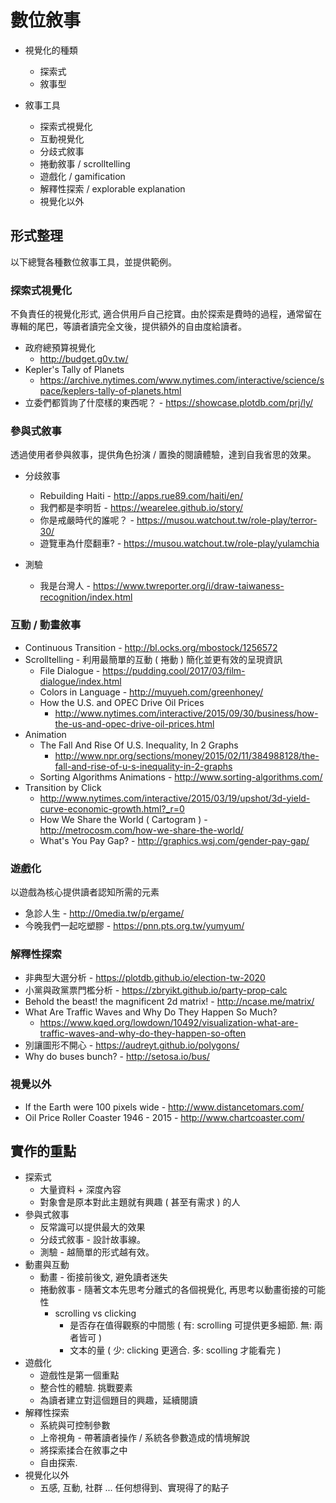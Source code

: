 # 數位敘事

 * 視覺化的種類
   - 探索式
   - 敘事型

 * 敘事工具
   - 探索式視覺化
   - 互動視覺化
   - 分歧式敘事
   - 捲動敘事 / scrolltelling
   - 遊戲化 / gamification
   - 解釋性探索 / explorable explanation
   - 視覺化以外


## 形式整理

以下總覽各種數位敘事工具，並提供範例。


### 探索式視覺化

不負責任的視覺化形式, 適合供用戶自己挖寶。由於探索是費時的過程，通常留在專輯的尾巴，等讀者讀完全文後，提供額外的自由度給讀者。

 * 政府總預算視覺化
   - http://budget.g0v.tw/
 * Kepler's Tally of Planets
   - https://archive.nytimes.com/www.nytimes.com/interactive/science/space/keplers-tally-of-planets.html
 * 立委們都質詢了什麼樣的東西呢？ - https://showcase.plotdb.com/prj/ly/


### 參與式敘事

透過使用者參與敘事，提供角色扮演 / 置換的閱讀體驗，達到自我省思的效果。

 - 分歧敘事
   - Rebuilding Haiti - http://apps.rue89.com/haiti/en/
   - 我們都是李明哲 - https://wearelee.github.io/story/
   - 你是戒嚴時代的誰呢？ - https://musou.watchout.tw/role-play/terror-30/
   - 遊覽車為什麼翻車?  - https://musou.watchout.tw/role-play/yulamchia

 - 測驗
   - 我是台灣人 - https://www.twreporter.org/i/draw-taiwaness-recognition/index.html

### 互動 / 動畫敘事

 * Continuous Transition - http://bl.ocks.org/mbostock/1256572
 * Scrolltelling - 利用最簡單的互動 ( 捲動 ) 簡化並更有效的呈現資訊
   - File Dialogue - https://pudding.cool/2017/03/film-dialogue/index.html
   - Colors in Language - http://muyueh.com/greenhoney/
   - How the U.S. and OPEC Drive Oil Prices
     - http://www.nytimes.com/interactive/2015/09/30/business/how-the-us-and-opec-drive-oil-prices.html
 * Animation
   - The Fall And Rise Of U.S. Inequality, In 2 Graphs
     - http://www.npr.org/sections/money/2015/02/11/384988128/the-fall-and-rise-of-u-s-inequality-in-2-graphs
   - Sorting Algorithms Animations - http://www.sorting-algorithms.com/
 * Transition by Click
   - http://www.nytimes.com/interactive/2015/03/19/upshot/3d-yield-curve-economic-growth.html?_r=0
   - How We Share the World ( Cartogram ) - http://metrocosm.com/how-we-share-the-world/
   - What's You Pay Gap? - http://graphics.wsj.com/gender-pay-gap/


### 遊戲化

以遊戲為核心提供讀者認知所需的元素

 - 急診人生 - http://0media.tw/p/ergame/
 - 今晚我們一起吃塑膠 - https://pnn.pts.org.tw/yumyum/


### 解釋性探索

 * 非典型大選分析 - https://plotdb.github.io/election-tw-2020
 * 小黨與政黨票門檻分析 - https://zbryikt.github.io/party-prop-calc
 * Behold the beast! the magnificent 2d matrix!  - http://ncase.me/matrix/
 * What Are Traffic Waves and Why Do They Happen So Much?
   - https://www.kqed.org/lowdown/10492/visualization-what-are-traffic-waves-and-why-do-they-happen-so-often
 * 別讓圖形不開心 - https://audreyt.github.io/polygons/
 * Why do buses bunch?  - http://setosa.io/bus/

### 視覺以外
 * If the Earth were 100 pixels wide - http://www.distancetomars.com/
 * Oil Price Roller Coaster 1946 - 2015 - http://www.chartcoaster.com/


## 實作的重點

 * 探索式
   - 大量資料 + 深度內容
   - 對象會是原本對此主題就有興趣 ( 甚至有需求 ) 的人
 * 參與式敘事
   * 反常識可以提供最大的效果
   * 分歧式敘事 - 設計故事線。
   * 測驗 - 越簡單的形式越有效。
 * 動畫與互動
   * 動畫 - 銜接前後文, 避免讀者迷失
   * 捲動敘事 - 隨著文本先思考分離式的各個視覺化, 再思考以動畫銜接的可能性
     - scrolling vs clicking
       - 是否存在值得觀察的中間態 ( 有: scrolling 可提供更多細節. 無: 兩者皆可 )
       - 文本的量 ( 少: clicking 更適合. 多: scolling 才能看完 )
 * 遊戲化
   - 遊戲性是第一個重點
   - 整合性的體驗. 挑戰要素
   - 為讀者建立對這個題目的興趣，延續閱讀
 * 解釋性探索
   - 系統與可控制參數
   - 上帝視角 - 帶著讀者操作 / 系統各參數造成的情境解說
   - 將探索揉合在敘事之中
   - 自由探索.
 * 視覺化以外
   - 五感, 互動, 社群 ... 任何想得到、實現得了的點子
